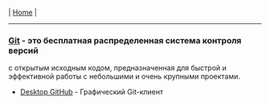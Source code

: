 | [Home](../README.md) |

- - - - - - - - - - - - - - - - - - - - - - - - - - - - - - - - - - - - - - - -
### [Git][git] - это бесплатная распределенная система контроля версий
с открытым исходным кодом, предназначенная для быстрой и эффективной работы с небольшими и очень крупными проектами.
  - [Desktop GitHub][git_1] - Графический Git-клиент  

[git]: https://git-scm.com/ "Git"
[git_1]: https://desktop.github.com/ "Desktop GitHub"